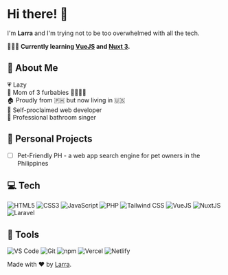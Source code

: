 # Hi there! 👋
I'm <b>Larra</b> and I'm trying not to be too overwhelmed with all the tech.

👩🏻‍💻 <b>Currently learning [VueJS][vue] and [Nuxt 3][nuxt3].</b>

## 🎀 About Me
💗 Lazy  
🐾 Mom of 3 furbabies 🐻‍❄️🐻🧸  
🏠 Proudly from 🇵🇭 but now living in 🇺🇸  
👑 Self-proclaimed web developer  
🎤 Professional bathroom singer

## 💖 Personal Projects
- [ ] Pet-Friendly PH - a web app search engine for pet owners in the Philippines

## 💻 Tech
![HTML5](https://img.shields.io/badge/%20-html5-orange?logo=css3&style=for-the-badge&color=E34F26&logoColor=ffffff) 
![CSS3](https://img.shields.io/badge/%20-css3-blue?logo=html5&style=for-the-badge&color=1572B6&logoColor=ffffff) 
![JavaScript](https://img.shields.io/badge/%20-javascript-yellow?logo=javascript&style=for-the-badge&color=F7DF1E&logoColor=000000) 
![PHP](https://img.shields.io/badge/%20-php-blue?logo=php&style=for-the-badge&color=777BB4&logoColor=ffffff) 
![Tailwind CSS](https://img.shields.io/badge/%20-tailwindcss-blue?logo=tailwindcss&style=for-the-badge&color=06B6D4&logoColor=ffffff) 
![VueJS](https://img.shields.io/badge/%20-vue.js-green?logo=vue.js&style=for-the-badge&color=4FC08D&logoColor=ffffff) 
![NuxtJS](https://img.shields.io/badge/%20-nuxt.js-green?logo=nuxt.js&style=for-the-badge&color=00DC82&logoColor=ffffff) 
![Laravel](https://img.shields.io/badge/%20-laravel-red?logo=laravel&style=for-the-badge&color=FF2D20&logoColor=ffffff)  

## 🔧 Tools
![VS Code](https://img.shields.io/badge/%20-vscode-blue?logo=visualstudiocode&style=for-the-badge&color=007ACC&logoColor=ffffff) 
![Git](https://img.shields.io/badge/%20-git-red?logo=git&style=for-the-badge&color=F05032&logoColor=ffffff) 
![npm](https://img.shields.io/badge/%20-npm-red?logo=npm&style=for-the-badge&color=CB3837&logoColor=ffffff) 
![Vercel](https://img.shields.io/badge/%20-vercel-green?logo=vercel&style=for-the-badge&color=000000&logoColor=ffffff) 
![Netlify](https://img.shields.io/badge/%20-netlify-green?logo=netlify&style=for-the-badge&color=00C7B7&logoColor=ffffff) 

Made with ❤️ by [Larra](https://github.com/larrasu/).

[vue]: https://v3.vuejs.org/
[nuxt3]: https://v3.nuxtjs.org/
